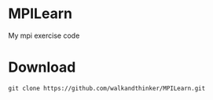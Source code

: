 # MPILearn
My mpi exercise code

# Download
```
git clone https://github.com/walkandthinker/MPILearn.git
```
